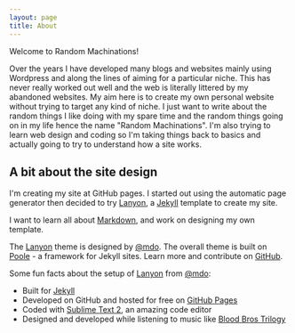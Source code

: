 ```yaml
---
layout: page
title: About
---
```


<p class="message">
  Welcome to Random Machinations!
</p>

Over the years I have developed many blogs and websites mainly using Wordpress and along the lines of aiming for a particular niche. This has never really worked out well and the web is literally littered by my abandoned websites. My aim here is to create my own personal website without trying to target any kind of niche. I just want to write about the random things I like doing with my spare time and the random things going on in my life hence the name "Random Machinations". I'm also trying to learn web design and coding so I'm taking things back to basics and actually going to try to understand how a site works.

## A bit about the site design

I'm creating my site at GitHub pages. I started out using the automatic page generator then decided to try [Lanyon](http://lanyon.getpoole.com), a [Jekyll](http://jekyllrb.com) template to create my site. 

I want to learn all about <a href="https://guides.github.com/features/mastering-markdown/">Markdown</a>, and work on designing my own template.</p>

The [Lanyon](http://lanyon.getpoole.com) theme is designed by [@mdo](https://twitter.com/mdo). The overall theme is built on [Poole](http://getpoole.com/) - a framework for Jekyll sites. Learn more and contribute on [GitHub](https://github.com/poole).

Some fun facts about the setup of [Lanyon](http://lanyon.getpoole.com) from [@mdo](https://twitter.com/mdo):

* Built for [Jekyll](http://jekyllrb.com)
* Developed on GitHub and hosted for free on [GitHub Pages](https://pages.github.com)
* Coded with [Sublime Text 2](http://sublimetext.org), an amazing code editor
* Designed and developed while listening to music like [Blood Bros Trilogy](https://soundcloud.com/maddecent/sets/blood-bros-series)